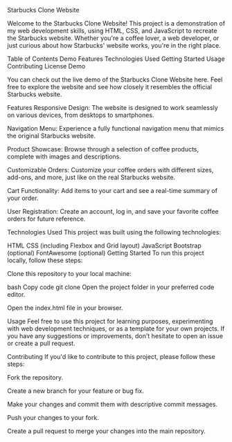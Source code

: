Starbucks Clone Website

Welcome to the Starbucks Clone Website! This project is a demonstration of my web development skills, using HTML, CSS, and JavaScript to recreate the Starbucks website. Whether you're a coffee lover, a web developer, or just curious about how Starbucks' website works, you're in the right place.

Table of Contents
Demo
Features
Technologies Used
Getting Started
Usage
Contributing
License
Demo


You can check out the live demo of the Starbucks Clone Website here. Feel free to explore the website and see how closely it resembles the official Starbucks website.

Features
Responsive Design: The website is designed to work seamlessly on various devices, from desktops to smartphones.

Navigation Menu: Experience a fully functional navigation menu that mimics the original Starbucks website.

Product Showcase: Browse through a selection of coffee products, complete with images and descriptions.

Customizable Orders: Customize your coffee orders with different sizes, add-ons, and more, just like on the real Starbucks website.

Cart Functionality: Add items to your cart and see a real-time summary of your order.

User Registration: Create an account, log in, and save your favorite coffee orders for future reference.

Technologies Used
This project was built using the following technologies:

HTML
CSS (including Flexbox and Grid layout)
JavaScript
Bootstrap (optional)
FontAwesome (optional)
Getting Started
To run this project locally, follow these steps:

Clone this repository to your local machine:

bash
Copy code
git clone <repository-url>
Open the project folder in your preferred code editor.

Open the index.html file in your browser.

Usage
Feel free to use this project for learning purposes, experimenting with web development techniques, or as a template for your own projects. If you have any suggestions or improvements, don't hesitate to open an issue or create a pull request.

Contributing
If you'd like to contribute to this project, please follow these steps:

Fork the repository.

Create a new branch for your feature or bug fix.

Make your changes and commit them with descriptive commit messages.

Push your changes to your fork.

Create a pull request to merge your changes into the main repository.
